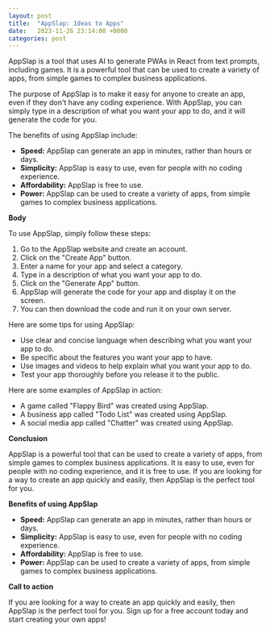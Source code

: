 ```yaml
---
layout: post
title:  "AppSlap: Ideas to Apps"
date:   2023-11-26 23:14:00 +0000
categories: post
---
```

AppSlap is a tool that uses AI to generate PWAs in React from text prompts, including games. It is a powerful tool that can be used to create a variety of apps, from simple games to complex business applications.

The purpose of AppSlap is to make it easy for anyone to create an app, even if they don't have any coding experience. With AppSlap, you can simply type in a description of what you want your app to do, and it will generate the code for you.

The benefits of using AppSlap include:

* **Speed:** AppSlap can generate an app in minutes, rather than hours or days.
* **Simplicity:** AppSlap is easy to use, even for people with no coding experience.
* **Affordability:** AppSlap is free to use.
* **Power:** AppSlap can be used to create a variety of apps, from simple games to complex business applications.


**Body**

To use AppSlap, simply follow these steps:

1. Go to the AppSlap website and create an account.
2. Click on the "Create App" button.
3. Enter a name for your app and select a category.
4. Type in a description of what you want your app to do.
5. Click on the "Generate App" button.
6. AppSlap will generate the code for your app and display it on the screen.
7. You can then download the code and run it on your own server.

Here are some tips for using AppSlap:

* Use clear and concise language when describing what you want your app to do.
* Be specific about the features you want your app to have.
* Use images and videos to help explain what you want your app to do.
* Test your app thoroughly before you release it to the public.

Here are some examples of AppSlap in action:

* A game called "Flappy Bird" was created using AppSlap.
* A business app called "Todo List" was created using AppSlap.
* A social media app called "Chatter" was created using AppSlap.


**Conclusion**

AppSlap is a powerful tool that can be used to create a variety of apps, from simple games to complex business applications. It is easy to use, even for people with no coding experience, and it is free to use. If you are looking for a way to create an app quickly and easily, then AppSlap is the perfect tool for you.

**Benefits of using AppSlap**

* **Speed:** AppSlap can generate an app in minutes, rather than hours or days.
* **Simplicity:** AppSlap is easy to use, even for people with no coding experience.
* **Affordability:** AppSlap is free to use.
* **Power:** AppSlap can be used to create a variety of apps, from simple games to complex business applications.


**Call to action**

If you are looking for a way to create an app quickly and easily, then AppSlap is the perfect tool for you. Sign up for a free account today and start creating your own apps!
